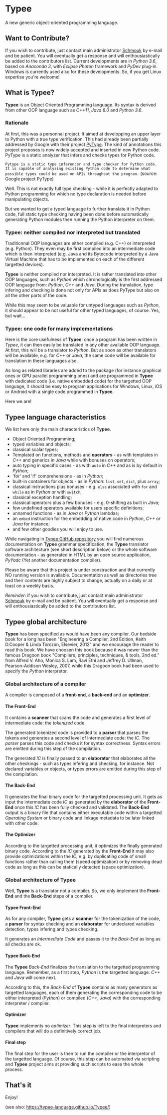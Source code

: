 # Typee

A new generic object-oriented programming language.


## Want to Contribute?

If you wish to contribute, just contact main administrator [Schmouk](mailto:ph.schmouker@yahoo.fr) by e-mail and be patient. You will eventually get a response and will enthousiastically be added to the contributors list.
Current developments are in _Python 3.6_, based on _Anaconda 3_, with _Eclipse Photon_ framework and _PyDev_ plug-in.
Windows is currently used also for these developments. So, if you get Linux expertise you're welcome!


## What is Typee?

__Typee__ is an Object Oriented Programming language. Its syntax is derived from other OOP language such as _C++11_, _Java 8.0_ and _Python 3.6_.


### Rationale

At first, this was a personnal project. It aimed at developping an upper layer to Python with a true type verification. This had already been partially addressed by Google with their project [PyType](https://opensource.google.com/projects/pytype). The kind of annotations this project proposes is now widely accepted and inserted in new Python code. PyType is a static analyzer that infers and checks types for Python code.

```Pytype is a static type inferencer and type checker for Python code. It is capable of analyzing existing Python code to determine what possible types could be used on APIs throughout the program.``` (source: Google project PyType)

Well. This is not exactly full type checking - while it is perfectly adapted to Python programming for which no type declaration is needed before manipulating objects.

But we wanted to get a typed language to further translate it in Python code, full static type checking having been done before automatically generating Python modules then running the Python interpreter on them.


### Typee: neither compiled nor interpreted but translated

Traditionnal OOP languages are either compiled (e.g. C++) or interpreted (e.g. Python). They even may be first compiled into an intermediate code which is then interpreted (e.g. Java and its Bytecode interpreted by a Java Virtual Machine that has to be implemented on each of the different targetted devices).

__Typee__ is neither compiled nor interpreted. It is rather translated into other OOP languages, such as _Python_ which chronologically is the first addressed OOP language from: _Python_, _C++_ and _Java_. During the translation, type infering and checking is done not only for APIs as does PyType but also on all the other parts of the code.

While this may seem to be valuable for untyped languages such as _Python_, it should appear to be not useful for other typed languages, of course.
Yes, but wait...


### Typee: one code for many implementations

Here is the core usefulness of __Typee__: once a program has been written in _Typee_, it can then easily be translated in any other available OOP language. At first, this will be a translator to _Python_. But as soon as other translators will be available, e.g. for _C++_ or _Java_, the same code will be available for translation in these languages also.

As long as related libraries are added to the package (for instance graphical ones or GPU parallel programming ones) and are programmed in __Typee__ with dedicated code (i.e. native embedded code) for the targetted OOP language, it should be easy to program applications for Windows, Linux, iOS or Android with a single code programmed in __Typee__.

Here we are!


## Typee language characteristics

We list here only the main characteristics of __Typee__.

- Object Oriented Programming;
- typed variables and objects;
- classical scalar types;
- Templated on functions, methods and __operators__ - as with templates in _C++_ and generics in _Java_ while with bonuses on operators;
- auto typing in specific cases - as with `auto` in _C++_ and as is by default in _Python_;
- 'for' and 'if' comprehensions - as in _Python_;
- built-in containers for objects - as in _Python_: `list`, `set`, `dict`, plus `array`;
- classical instructions plus bonuses - e.g. `else` associated with `for` and `while` as in _Python_ or with `switch`;
- classical exception handling;
- classical operators plus a few bonuses - e.g. 0-shifting as built in _Java_;
- few undefined operators available for users specific definitions;
- unnamed functions - as in _Java_ or _Python_ lambdas;
- an `embed` instruction for the embedding of native code in _Python_, _C++_ or _Java_ for instance;
- and few other goodies you will enjoy to use.

While navigating in [Typee GitHub repository](https://github.com/schmouk/Typee) you will find numerous documentation on __Typee__ grammar specification, the __Typee__ translator software architecture (see short description below) or the whole software documentation - as generated in HTML by an open source application, _PyYadc_ (Yet another documentation compiler).

Please be aware that this project is under construction and that currently NO running version is available. Documentation as well as directories tree and their contents are highly subject to change, actually on a daily or at least on a weekly basis.

_Reminder_: if you wish to contribute, just contact main administrator [Schmouk](mailto:ph.schmouker@yahoo.fr) by e-mail and be patient. You will eventually get a response and will enthousiastically be added to the contributors list.



## Typee global architecture

__Typee__ has been specified as would have been any compiler. Our bedside book for a long has been "Engineering a Compiler, 2nd Edition, Keith D.Cooper & Linda Torczon, Elsevier, 2012" and we encourage the reader to read this book.
We have choosen this book because it was newer than the famous Dragoon book "Compilers, principles, techniques, & tools, 2nd ed." from Alfred V. Aho, Monica S. Lam, Ravi Ethi and Jeffrey D. Ullman, Pearson-Addison Wesley, 2007, while this Dragoon book had been used to specify the _Python_ interpretor.


### Global architecture of a compiler

A compiler is composed of a __front-end__, a __back-end__ and an __optimizer__.


#### The Front-End

It contains a __scanner__ that scans the code and generates a first level of intermediate code: the _tokenized_ code.

The generated tokenized code is provided to a __parser__ that parses the tokens and generates a second level of intermediate code: the _IC_. The _parser_ parses this code and checks it for syntax correctness. Syntax errors are emitted during this step of the compilation.

The generated _IC_ is finally passed to an __elaborator__ that elaborates all the other checkings - such as types infering and checking, for instance. Not declared variables or objects, or types errors are emitted during this step of the compilation.


#### The Back-End

It generates the final binary code for the targetted processing unit. It gets as input the intermediate code _IC_ as generated by the __elaborator__ of the __Front-End__ once this _IC_ has been fully checked and validated. The __Back-End__ output is a binary file that contains either executable code within a targetted _Operating System_ or binary code and linkage metadata to be later linked with other code.


#### The Optimizer

According to the targetted processing unit, it optimizes the finally generated binary code. According to the _IC_ generated by the __Front-End__ it may also provide optimizations within the _IC_, e.g. by duplicating code of small functions rather than calling them (speed optimization) or by removing dead code as long as this can be statically detected (space optimization).


### Global architecture of Typee

Well, __Typee__ is a translator not a compiler. So, we only implement the __Front-End__ and the __Back-End__ steps of a compiler.


#### Typee Front-End

As for any compiler, __Typee__ gets a __scanner__ for the tokenization of the code, a __parser__ for syntax checking and an __elaborator__ for undeclared variables detection, types infering and types checking.

It generates an _Intermediate Code_ and passes it to the _Back-End_ as long as all checks are ok.


#### Typee Back-End

The __Typee__ _Back-End_ finalizes the translation to the targetted programming language. Remember, as a first step, _Python_ is the targetted language. _C++_ and _Java_ will come next.

According to this, the _Back-End_ of __Typee__ contains as many generators as targetted languages, each of them generating the corresponding code to be either interpreted (_Python_) or compiled (_C++_, _Java_) with the corresponding interpreter / compiler.


#### Optimizer

__Typee__ implements no _optimizer_. This step is left to the final interpreters and compilers that will do a definitively correct  job.


#### Final step

The final step for the user is then to run the compiler or the interpretor of the targetted language. Of course, this step can be automated via scripting and __Typee__ project aims at providing such scripts to ease the whole process.


## That's it

Enjoy!


(see also: https://typee-language.github.io/Typee/)
